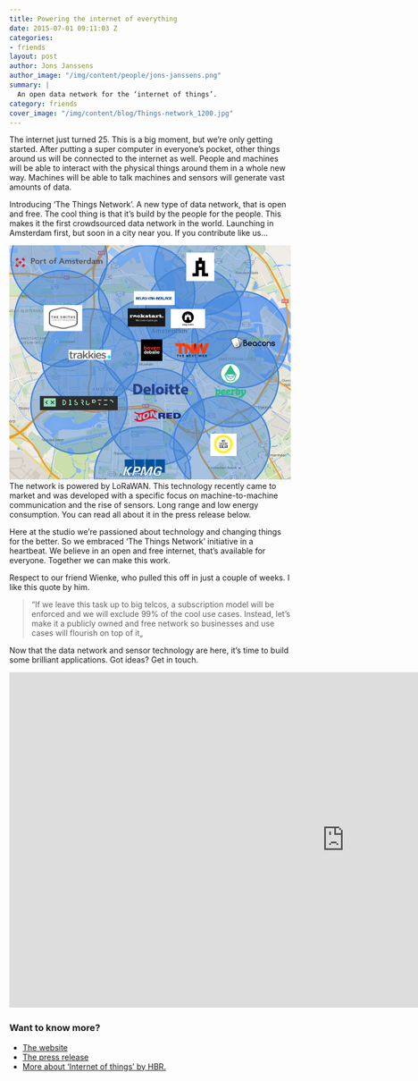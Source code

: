 ```yaml
---
title: Powering the internet of everything
date: 2015-07-01 09:11:03 Z
categories:
- friends
layout: post
author: Jons Janssens
author_image: "/img/content/people/jons-janssens.png"
summary: |
  An open data network for the ‘internet of things’.
category: friends
cover_image: "/img/content/blog/Things-network_1200.jpg"
---
```


The internet just turned 25. This is a big moment, but we’re only getting started. After putting a super computer in everyone’s pocket, other things around us will be connected to the internet as well. People and machines will be able to interact with the physical things around them in a whole new way. Machines will be able to talk machines and sensors will generate vast amounts of data.

Introducing ‘The Things Network’. A new type of data network, that is open and free. The cool thing is that it’s build by the people for the people. This makes it the first crowdsourced data network in the world. Launching in Amsterdam first, but soon in a city near you. If you contribute like us…

![Amsterdam things network map](/img/content/blog/Amsterdam-map-square.png) The network is powered by LoRaWAN. This technology recently came to market and was developed with a specific focus on machine-to-machine communication and the rise of sensors. Long range and low energy consumption. You can read all about it in the press release below.

Here at the studio we’re passioned about technology and changing things for the better. So we embraced ‘The Things Network’ initiative in a heartbeat. We believe in an open and free internet, that’s available for everyone. Together we can make this work.

Respect to our friend Wienke, who pulled this off in just a couple of weeks. I like this quote by him.

> “If we leave this task up to big telcos, a subscription model will be enforced and we will exclude 99% of the cool use cases. Instead, let’s make it a publicly owned and free network so businesses and use cases will flourish on top of it„

Now that the data network and sensor technology are here, it’s time to build some brilliant applications. Got ideas? Get in touch.

<p><iframe src="https://player.vimeo.com/video/136731514?color=000000&title=0&byline=0&portrait=0" width="1200" height="600" frameborder="0" webkitallowfullscreen mozallowfullscreen allowfullscreen></iframe></p>

### Want to know more?

  - [The website](http://thethingsnetwork.org/)
  - [The press release](http://thethingsnetwork.pr.co/108437-the-things-network-launches-world-s-first-crowdfunded-internet-of-things-data-network-in-amsterdam-and-the-world-is-next)
  - [More about ‘Internet of things’ by HBR.](https://hbr.org/2014/11/how-smart-connected-products-are-transforming-competition)
